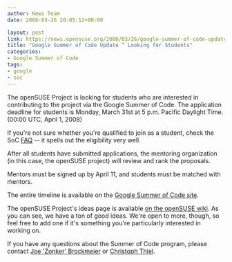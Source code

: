 ```yaml
---
author: News Team
date: 2008-03-26 20:05:12+00:00

layout: post
link: https://news.opensuse.org/2008/03/26/google-summer-of-code-update-looking-for-students/
title: "Google Summer of Code Update “ Looking for Students"
categories:
- Google Summer of Code
tags:
- google
- soc
---
```



The openSUSE Project is looking for students who are interested in contributing to the project via the Google Summer of Code. The application deadline for students is Monday, March 31st at 5 p.m. Pacific Daylight Time. (00:00 UTC, April 1, 2008)





If you're not sure whether you're qualified to join as a student, check the SoC [FAQ](http://code.google.com/opensource/gsoc/2008/faqs.html#0.1_eligibility) -- it spells out the eligibility very well. 



After all students have submitted applications, the mentoring organization (in this case, the openSUSE project) will review and rank the proposals.





Mentors must be signed up by April 11, and students must be matched with mentors.





The entire timeline is available on the [Google Summer of Code site](http://code.google.com/opensource/gsoc/2008/faqs.html#0.1_timeline).





The openSUSE Project's ideas page is available [on the openSUSE wiki](http://en.opensuse.org/Summer_of_Code_2008). As you can see, we have a ton of good ideas. We're open to more, though, so feel free to add one if it's something you're particularly interested in working on.





If you have any questions about the Summer of Code program, please contact [Joe 'Zonker' Brockmeier](mailto:zonker@opensuse.org) or [Christoph Thiel](mailto:cthiel@suse.de).

		
